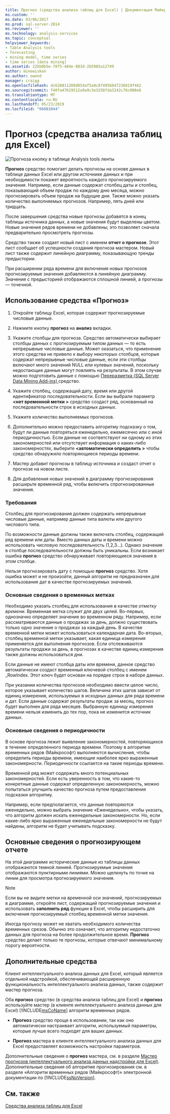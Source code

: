 ```yaml
---
title: Прогноз (средства анализа таблиц для Excel) | Документация Майкрософт
ms.custom: ''
ms.date: 03/06/2017
ms.prod: sql-server-2014
ms.reviewer: ''
ms.technology: analysis-services
ms.topic: conceptual
helpviewer_keywords:
- Table Analysis tools
- forecasting
- mining model, time series
- time series [data mining]
ms.assetid: 22bb0b5e-78f5-484e-883d-2b5985a12749
author: minewiskan
ms.author: owend
manager: craigg
ms.openlocfilehash: dc620811209d854af5a9c874956847236819f462
ms.sourcegitcommit: f40fa47619512a9a9c3e3258fda3242c76c008e6
ms.translationtype: MT
ms.contentlocale: ru-RU
ms.lasthandoff: 05/23/2019
ms.locfileid: "66081044"
---
```

# <a name="forecast-table-analysis-tools-for-excel"></a>Прогноз (средства анализа таблиц для Excel)
  ![Прогноза кнопку в таблице Analysis tools ленты](media/tat-forecast.gif "прогноз кнопки на ленте «средства анализа таблиц»")  
  
 **Прогноз** средство помогает делать прогнозы на основе данных в таблице данных Excel или другом источнике данных и при необходимости покажет вероятность каждого прогнозируемого значения. Например, если данные содержат столбец даты и столбец, показывающий объем продаж по каждому дню месяца, можно прогнозировать объем продаж на будущие дни. Также можно указать количество выполняемых прогнозов. Например, пять дней или тридцать.  
  
 После завершения средства новые прогнозы добавятся в конец таблицы источника данных, а новые значения будут выделены цветом. Новые значения рядов времени не добавлены; это позволяет сначала предварительно просмотреть прогнозы.  
  
 Средство также создает новый лист с именем **отчет о прогнозе**. Этот лист сообщает об успешности создания прогноза мастером. Новый лист также содержит линейную диаграмму, показывающую тренды предыстории.  
  
 При расширении ряда времени для включения новых прогнозов прогнозируемые значения добавляются в линейную диаграмму. Значения с предысторией отображаются сплошной линией, а прогнозы — точечной.  
  
## <a name="using-the-forecast-tool"></a>Использование средства «Прогноз»  
  
1.  Откройте таблицу Excel, которая содержит прогнозируемые числовые данные.  
  
2.  Нажмите кнопку **прогноз** на **анализ** вкладки.  
  
3.  Укажите столбцы для прогноза. Средство автоматически выбирает столбцы данных с прогнозируемым типом данных — то есть непрерывные числовые данные. Может оказаться, что применение этого средства не привело к выбору некоторых столбцов, которые содержат непрерывные числовые данные, если эти столбцы включают много значений NULL или нулевых значений, поскольку недостающие данные могут повлиять на результаты. В этом случае можно подготовить данные с помощью [Переразметка &#40;SQL Server Data Mining Add-ins&#41; ](relabel-sql-server-data-mining-add-ins.md) средство.  
  
4.  Укажите столбец, содержащий дату, время или другой идентификатор последовательности. Если вы выбрали параметр  **\<нет временной метки >** средство создаст ряд, основанный на последовательности строк в исходных данных.  
  
5.  Укажите количество выполняемых прогнозов.  
  
6.  Дополнительно можно предоставить алгоритму подсказку о том, будут ли данные повторяться еженедельно, ежемесячно или с иной периодичностью. Если данные не соответствуют ни одному из этих закономерностей или отсутствует информация о каких-либо закономерностях, выберите  **\<автоматически определить >** чтобы средство обнаружило повторяющиеся периоды времени.  
  
7.  Мастер добавит прогнозы в таблицу источника и создаст отчет о прогнозе на новом листе.  
  
8.  Для добавления новых значений в диаграмму прогнозирования расширьте временной ряд, чтобы включить спрогнозированные значения.  
  
### <a name="requirements"></a>Требования  
 Столбец для прогнозирования должен содержать непрерывные числовые данные, например данные типа валюты или другого числового типа.  
  
 По возможности данные должны также включать столбец, содержащий ряд времени или даты. Вместо данных даты и времени можно использовать числовую последовательность (1,2,3...). Однако значения в столбце последовательности должны быть уникальны. Если возникает ошибка **прогноз** средство обнаруживает повторяющиеся значения в этом столбце.  
  
 Нельзя прогнозировать дату с помощью **прогноз** средство. Хотя ошибка может и не произойти, данный алгоритм не предназначен для использования дат в качестве прогнозируемых значений.  
  
### <a name="understanding-time-stamps"></a>Основные сведения о временных метках  
 Необходимо указать столбец для использования в качестве *отметку времени*. Временная метка служит для двух целей. Во-первых, однозначно определяет значение во временном ряду. Например, если рассматриваются данные о продажах за день, должно существовать только одно значение о продажах за каждый день. В качестве временной метки может использоваться календарная дата. Во-вторых, столбец временной метки указывает, какая единица измерения применяется для выполнения прогнозов. Если отслеживаются результаты продажи за день, в прогнозах в качестве единиц измерения также должны использоваться дни.  
  
 Если данные не имеют столбца даты или времени, данное средство автоматически создаст временный ключевой столбец с именем _RowIndex. Этот ключ будет основан на порядке строк в наборе данных.  
  
 При указании количества прогнозов необходимо ввести целое число, которое указывает количество шагов. Величина этих шагов зависит от единиц измерения, используемых в исходных данных для ряда времени и дат. Если данные содержат результаты продаж за месяц, прогноз будет выполнен для ряда месяцев. Выбранную единицу измерения времени нельзя изменить до тех пор, пока не изменится источник данных.  
  
### <a name="understanding-periodicity"></a>Основные сведения о периодичности  
 В основе прогноза лежит выявление закономерностей, повторяющихся в течение определенного периода времени. Поэтому в алгоритме временных рядов (Майкрософт) выполняются вычисления, чтобы определить периоды времени, имеющие наиболее ярко выраженные закономерности. *Периодичности* ссылается на такие периоды времени.  
  
 Временной ряд может содержать много потенциальных закономерностей. Если есть уверенность в том, что какие-то конкретные данные содержат определенную закономерность, можно попытаться улучшить качество прогноза путем предоставления подсказки алгоритму.  
  
 Например, если предполагается, что данные повторяются еженедельно, можно выбрать значение «Еженедельно», чтобы указать, что алгоритм должен искать еженедельные закономерности. Но, если какие-либо ярко выраженные еженедельные закономерности не будут найдены, алгоритм не будет учитывать подсказку.  
  
## <a name="understanding-the-forecasting-report"></a>Основные сведения о прогнозирующем отчете  
 На этой диаграмме исторические данные из таблицы данных отображаются темной линией. Прогнозируемые значения отображаются пунктирными линиями. Можно щелкнуть по точке на линии для просмотра прогнозируемого значения.  
  
> [!NOTE]  
>  Если вы не видите метки на временной оси значений, прогнозируемых в диаграмме, откройте лист, содержащий прогнозируемые значения и использовать **заполнить ряд** функции в Excel, чтобы расширить для включения прогнозируемый столбец временной метки значения.  
  
 Иногда прогнозу может не хватать необходимого количества временных срезов. Обычно это означает, что алгоритму недостаточно данных для прогноза на более продолжительное время. **Прогноз** средство делает только те прогнозы, которые отвечают минимальному порогу вероятности.  
  
## <a name="related-tools"></a>Дополнительные средства  
 Клиент интеллектуального анализа данных для Excel, который является отдельной надстройкой, обеспечивающей расширенную функциональность интеллектуального анализа данных, также содержит мастер прогноза.  
  
 Оба **прогноз** средство (в средства анализа таблиц для Excel) и **прогноз** используйте мастер (в клиенте интеллектуального анализа данных для Excel) [!INCLUDE[msCoName](../includes/msconame-md.md)] алгоритм временных рядов.  
  
-   **Прогноз** средство проще в использовании, так как оно автоматически настраивает алгоритм, используемый параметры, которые лучше всего подходят для ваших данных.  
  
-   **Прогноз** мастера в клиенте интеллектуального анализа данных для Excel предоставляет возможность настройки параметров.  
  
 Дополнительные сведения о **прогноз** мастера, см. в разделе [Мастер прогнозов &#40;интеллектуального анализа данных надстройки для Excel&#41;](forecast-wizard-data-mining-add-ins-for-excel.md). Дополнительные сведения об алгоритме прогнозирования см. в разделе «Алгоритм временных рядов (Майкрософт)» электронной документации по [!INCLUDE[ssNoVersion](../includes/ssnoversion-md.md)].  
  
## <a name="see-also"></a>См. также  
 [Средства анализа таблиц для Excel](table-analysis-tools-for-excel.md)  
  
  
